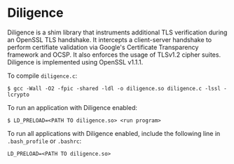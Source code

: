 # Diligence

Diligence is a shim library that instruments additional TLS verification during an OpenSSL TLS handshake.
It intercepts a client-server handshake to perform certifiate validation via Google's Certificate Transparency
framework and OCSP. It also enforces the usage of TLSv1.2 cipher suites. Diligence is implemented using OpenSSL v1.1.1.

To compile `diligence.c`:

`$ gcc -Wall -O2 -fpic -shared -ldl -o diligence.so diligence.c -lssl -lcrypto`

To run an application with Diligence enabled:

`$ LD_PRELOAD=<PATH TO diligence.so> <run program>`

To run all applications with Diligence enabled, include the following line in `.bash_profile` or `.bashrc`:

`LD_PRELOAD=<PATH TO diligence.so>`

